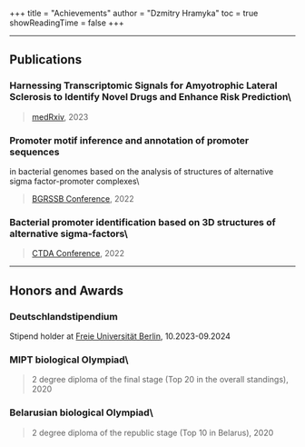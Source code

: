 +++
title = "Achievements"
author = "Dzmitry Hramyka"
toc = true
showReadingTime = false
+++

---
## Publications

### Harnessing Transcriptomic Signals for Amyotrophic Lateral Sclerosis to Identify Novel Drugs and Enhance Risk Prediction\
> [medRxiv](https://www.medrxiv.org/content/10.1101/2023.01.18.23284589v2), 2023

### Promoter motif inference and annotation of promoter sequences 
in bacterial genomes based on the analysis of structures 
of alternative sigma factor-promoter complexes\
> [BGRSSB Conference](https://disk.icgbio.ru/s/ejG5gRfYGRpML25), 2022

### Bacterial promoter identification based on 3D structures of alternative sigma-factors\
> [CTDA Conference](https://ctda.rfe.by/media/docs/2022/konf/CTDA-2022-matherials-epub-before-print.pdf), 2022


---
## Honors and Awards

### Deutschlandstipendium
Stipend holder at [Freie Universität Berlin](https://www.fu-berlin.de/sites/deutschlandstipendium/index.html), 10.2023-09.2024

### MIPT biological Olympiad\
> 2 degree diploma of the final stage (Top 20 in the overall standings), 2020

### Belarusian biological Olympiad\
> 2 degree diploma of the republic stage (Top 10 in Belarus), 2020